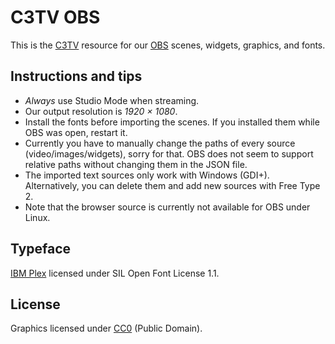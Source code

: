 # C3TV OBS
This is the [C3TV](http://c3tv.de) resource for our [OBS](https://obsproject.com) scenes, widgets, graphics, and fonts.

## Instructions and tips
* _Always_ use Studio Mode when streaming.
* Our output resolution is _1920 × 1080_.
* Install the fonts before importing the scenes. If you installed them while OBS was open, restart it.
* Currently you have to manually change the paths of every source (video/images/widgets), sorry for that. OBS does not seem to support relative paths without changing them in the JSON file.
* The imported text sources only work with Windows (GDI+). Alternatively, you can delete them and add new sources with Free Type 2.
* Note that the browser source is currently not available for OBS under Linux.

## Typeface
[IBM Plex](https://ibm.github.io/type/) licensed under SIL Open Font License 1.1.

## License
Graphics licensed under [CC0](https://creativecommons.org/publicdomain/zero/1.0/deed) (Public Domain).
